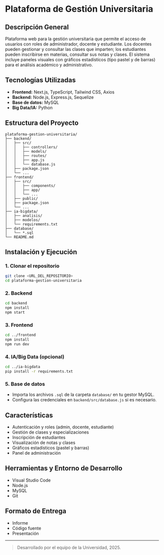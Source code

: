 # Plataforma de Gestión Universitaria

## Descripción General
Plataforma web para la gestión universitaria que permite el acceso de usuarios con roles de administrador, docente y estudiante. Los docentes pueden gestionar y consultar las clases que imparten; los estudiantes pueden inscribirse en materias, consultar sus notas y clases. El sistema incluye paneles visuales con gráficos estadísticos (tipo pastel y de barras) para el análisis académico y administrativo.

## Tecnologías Utilizadas
- **Frontend:** Next.js, TypeScript, Tailwind CSS, Axios
- **Backend:** Node.js, Express.js, Sequelize
- **Base de datos:** MySQL
- **Big Data/IA:** Python

## Estructura del Proyecto
```
plataforma-gestion-universitaria/
├── backend/
│   ├── src/
│   │   ├── controllers/
│   │   ├── models/
│   │   ├── routes/
│   │   ├── app.js
│   │   └── database.js
│   ├── package.json
│   └── ...
├── frontend/
│   ├── src/
│   │   ├── components/
│   │   ├── app/
│   │   └── ...
│   ├── public/
│   ├── package.json
│   └── ...
├── ia-bigdata/
│   ├── analisis/
│   ├── modelos/
│   └── requirements.txt
├── database/
│   └── *.sql
└── README.md
```

## Instalación y Ejecución

### 1. Clonar el repositorio
```bash
git clone <URL_DEL_REPOSITORIO>
cd plataforma-gestion-universitaria
```

### 2. Backend
```bash
cd backend
npm install
npm start
```

### 3. Frontend
```bash
cd ../frontend
npm install
npm run dev
```

### 4. IA/Big Data (opcional)
```bash
cd ../ia-bigdata
pip install -r requirements.txt
```

### 5. Base de datos
- Importa los archivos `.sql` de la carpeta `database/` en tu gestor MySQL.
- Configura las credenciales en `backend/src/database.js` si es necesario.

## Características
- Autenticación y roles (admin, docente, estudiante)
- Gestión de clases y especializaciones
- Inscripción de estudiantes
- Visualización de notas y clases
- Gráficos estadísticos (pastel y barras)
- Panel de administración

## Herramientas y Entorno de Desarrollo
- Visual Studio Code
- Node.js
- MySQL
- Git

## Formato de Entrega
- Informe
- Código fuente
- Presentación

---

> Desarrollado por el equipo de la Universidad, 2025.
